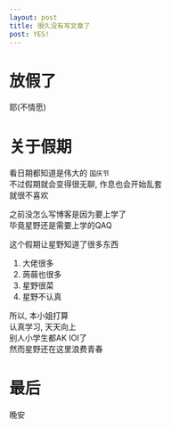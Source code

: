 ```yaml
---
layout: post
title: 很久没有写文章了
post: YES!
---
```


# 放假了
耶(不情愿)  

# 关于假期
看日期都知道是伟大的 `国庆节`  
不过假期就会变得很无聊, 作息也会开始乱套  
就很不喜欢  

之前没怎么写博客是因为要上学了  
毕竟星野还是需要上学的QAQ  

这个假期让星野知道了很多东西  
1. 大佬很多
2. 蒟蒻也很多
3. 星野很菜
4. 星野不认真

所以, 本小姐打算  
认真学习, 天天向上  
别人小学生都AK IOI了  
然而星野还在这里浪费青春  

# 最后
晚安
